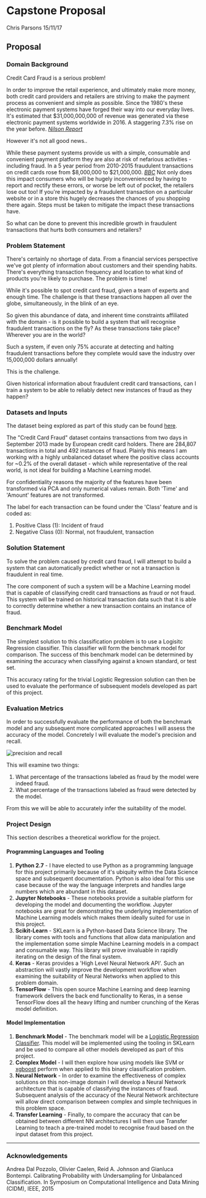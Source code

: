 # Capstone Proposal
Chris Parsons
15/11/17

## Proposal

### Domain Background

Credit Card Fraud is a serious problem!

In order to improve the retail experience, and ultimately make more money, both credit card providers and retailers are striving to make the payment process as convenient and simple as possible. Since the 1980's these electronic payment systems have forged their way into our everyday lives. It's estimated that $31,000,000,000 of revenue was generated via these electronic payment systems worldwide in 2016. A staggering 7.3% rise on the year before. <cite>[Nilson Report][1]</cite>

However it's not all good news..

While these payment systems provide us with a simple, consumable and convenient payment platform they are also at risk of nefarious activities - including fraud. In a 5 year period from 2010-2015 fraudulent transactions on credit cards rose from $8,000,000 to $21,000,000.  <cite>[BBC][2]</cite> Not only does this impact consumers who will be hugely inconvenienced by having to report and rectify these errors, or worse be left out of pocket, the retailers lose out too! If you're impacted by a fraudulent transaction on a particular website or in a store this hugely decreases the chances of you shopping there again. Steps must be taken to mitigate the impact these transactions have.

So what can be done to prevent this incredible growth in fraudulent transactions that hurts both consumers and retailers?

### Problem Statement


There's certainly no shortage of data. From a financial services perspective we've got plenty of information about customers and their spending habits.  There's everything transaction frequency and location to what kind of products you're likely to purchase. The problem is time!

While it's possible to spot credit card fraud, given a team of experts and enough time. The challenge is that these transactions happen all over the globe, simultaneously, in the blink of an eye.

So given this abundance of data, and inherent time constraints affiliated with the domain - is it possible to build a system that will recognise fraudulent transactions on the fly? As these transactions take place? Wherever you are in the world?

Such a system, if even only 75% accurate at detecting and halting fraudulent transactions before they complete would save the industry over 15,000,000 dollars annually!

This is the challenge.

Given historical information about fraudulent credit card transactions, can I train a system to be able to reliably detect new instances of fraud as they happen?

### Datasets and Inputs

The dataset being explored as part of this study can be found [here](https://www.kaggle.com/dalpozz/creditcardfraud).

The "Credit Card Fraud" dataset contains transactions from two days in September 2013 made by European credit card holders. There are 284,807 transactions in total and 492 instances of fraud. Plainly this means I am working with a highly unbalanced dataset where the positive class accounts for ~0.2% of the overall dataset - which while representative of the real world, is not ideal for building a Machine Learning model.


For confidentiality reasons the majority of the features have been transformed via PCA and only numerical values remain. Both 'Time' and 'Amount' features are not transformed.

The label for each transaction can be found under the 'Class' feature and is coded as:

1. Positive Class (1): Incident of fraud
2. Negative Class (0): Normal, not fraudulent, transaction


### Solution Statement

To solve the problem caused by credit card fraud, I will attempt to build a system that can automatically predict whether or not a transaction is fraudulent in real time.

The core component of such a system will be a Machine Learning model that is capable of classifying credit card transactions as fraud or not fraud. This system will be trained on historical transaction data such that it is able to correctly determine whether a new transaction contains an instance of fraud.

### Benchmark Model

The simplest solution to this classification problem is to use a Logisitc Regression classifier. This classifier will form the benchmark model for comparison. The success of this benchmark model can be determined by examining the accuracy when classifying against a known standard, or test set.

This accuracy rating for the trivial Logistic Regression solution can then be used to evaluate the performance of subsequent models developed as part of this project.

### Evaluation Metrics

In order to successfully evaluate the performance of both the benchmark model and any subsequent more complicated approaches I will assess the accuracy of the model. Concretely I will evaluate the model's precision and recall.

![precision and recall](https://upload.wikimedia.org/wikipedia/commons/thumb/2/26/Precisionrecall.svg/350px-Precisionrecall.svg.png)

This will examine two things:

1. What percentage of the transactions labeled as fraud by the model were indeed fraud.
2. What percentage of the transactions labeled as fraud were detected by the model.

From this we will be able to accurately infer the suitability of the model.

### Project Design

This section describes a theoretical workflow for the project.

#### Programming Languages and Tooling

1. **Python 2.7** - I have elected to use Python as a programming language for this project primarily because of it's ubiquity within the Data Science space and subsequent documentation. Python is also ideal for this use case because of the way the language interprets and handles large numbers which are abundant in this dataset.
2. **Jupyter Notebooks** - These notebooks provide a suitable platform for developing the model and documenting the workflow. Jupyter notebooks are great for demonstrating the underlying implementation of Machine Learning models which makes them ideally suited for use in this project.
2. **Scikit-Learn** - SKLearn is a Python-based Data Science library. The library comes with tools and functions that allow data manipulation and the implementation some simple Machine Learning models in a compact and consumable way. This library will prove invaluable in rapidly iterating on the design of the final system.
3. **Keras** - Keras provides a 'High Level Neural Network API'. Such an abstraction will vastly improve the development workflow when examining the suitability of Neural Networks when applied to this problem domain.
4. **TensorFlow** - This open source Machine Learning and deep learning framework delivers the back end functionality to Keras, in a sense TensorFlow does all the heavy lifting and number crunching of the Keras model definition.

#### Model Implementation

1. **Benchmark Model** - The benchmark model will be a [Logistic Regression Classifier](http://scikit-learn.org/stable/modules/generated/sklearn.linear_model.LogisticRegression.html). This model will be implemented using the tooling in SKLearn and be used to compare all other models developed as part of this project.
2. **Complex Model** - I will then explore how using models like SVM or [xgboost](https://github.com/dmlc/xgboost) perform when applied to this binary classification problem.
3. **Neural Network** - In order to examine the effectiveness of complex solutions on this non-image domain I will develop a Neural Network architecture that is capable of classifying the instances of fraud. Subsequent analysis of the accuracy of the Neural Network architecture will allow direct comparison between complex and simple techniques in this problem space.
4. **Transfer Learning** - Finally, to compare the accuracy that can be obtained between different NN architectures I will then use Transfer Learning to teach a pre-trained model to recognise fraud based on the input dataset from this project.



-----------

### Acknowledgements

Andrea Dal Pozzolo, Olivier Caelen, Reid A. Johnson and Gianluca Bontempi. Calibrating Probability with Undersampling for Unbalanced Classification. In Symposium on Computational Intelligence and Data Mining (CIDM), IEEE, 2015

[1]:https://www.nilsonreport.com/upload/content_promo/The_Nilson_Report_10-17-2016.pdf
[2]:http://www.bbc.com/capital/story/20170711-credit-card-fraud-what-you-need-to-know

